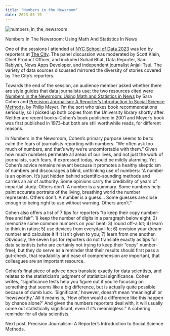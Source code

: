 ```yaml
---
title: "Numbers in the Newsroom"
date: 2023-05-19
---
```

![numbers_in_the_newsroom](https://github.com/mf3321/mf3321.github.io/assets/112728848/9cf53269-1dc7-4a09-a9d3-34d6df4fb3ff)
<p>Numbers In The Newsroom: Using Math And Statistics In News</p>
<p>One of the sessions I attended at <a href="https://mf3321.github.io/2023/03/24/Open-Data-Week-2023-and-NYC-School-of-Data-2023.html">NYC School of Data 2023</a> was led by reporters at <a href="https://www.thecity.nyc/">The City</a>. The panel discussion was moderated by Scott Klein, Chief Product Officer, and included Suhail Bhat, Data Reporter, Sam Rabiyah, News Apps Developer, and independent journalist Anjali Tsui. The variety of data sources discussed mirrored the diversity of stories covered by The City’s reporters.</p>
<p>Towards the end of the session, an audience member asked whether there are style guides that data journalists use; the two resources cited were <a href="https://www.ire.org/product/numbers-in-the-newsroom-using-math-and-statistics-in-news-second-edition-e-version/">Numbers in the Newsroom: Using Math and Statistics in News</a> by Sara Cohen and <a href="https://rowman.com/ISBN/9780742510883/Precision-Journalism-A-Reporters-Introduction-to-Social-Science-Methods-Fourth-Edition">Precision Journalism: A Reporter’s Introduction to Social Science Methods</a>, by Philip Meyer. I’m the sort who takes book recommendations seriously, so I picked up both copies from the University library shortly after. Neither are recent books–Cohen’s book published in 2001 and Meyer’s book was first published in 1973–but both are still worthwhile reads, for different reasons.</p>
<p>In Numbers in the Newsroom, Cohen’s primary purpose seems to be to calm the fears of journalists reporting with numbers. “We often ask too much of numbers, and that’s why we’re uncomfortable with them.” Given how much numbers permeate all areas of our lives, and not just the work of journalists, such fears, if expressed today, would be mildly alarming. Yet Cohen’s advice remains relevant because it promotes a healthy skepticism of numbers and discourages a blind, unthinking use of numbers: “A number is an opinion. It’s just hidden behind scientific-sounding methods and carries an air of authority. Some opinions carry the credibility of years of impartial study. Others don’t. A number is a summary. Some numbers help paint accurate portraits of the living, breathing world the number represents. Others don’t. A number is a guess… Some guesses are close enough to being right to use without warning. Others aren’t.”</p>
<p>Cohen also offers a list of 7 tips for reporters “to keep their copy number-free and fair”: 1) keep the number of digits in a paragraph below eight; 2) memorize some common numbers on your beat; 3) round off–a lot; 4) learn to think in ratios; 5) use devices from everyday life; 6) envision your dream number and calculate it if it isn't given to you; 7) learn from one another. Obviously, the seven tips for reporters do not translate exactly as tips for data scientists (who are certainly not trying to keep their “copy” number-free), but they do serve as a reminder that their results should first pass a gut-check, that readability and ease of comprehension are important, that colleagues are an important resource.</p>
<p>Cohen’s final piece of advice does translate exactly for data scientists, and relates to the statistician’s judgment of statistical significance. Cohen writes, “significance tests help you figure out if you’re focusing on something that seems like a big difference, but is actually quite possible because of dumb luck. ‘Significant,’ however, doesn’t mean ‘meaningful’ or ‘newsworthy.’ All it means is, ‘How often would a difference like this happen by chance alone?’ And given the numbers reporters deal with, it will usually come out statistically significant, even if it’s meaningless.” A sobering reminder for all data scientists.</p>
<p>Next post, Precision Journalism: A Reporter’s Introduction to Social Science Methods.</p>
